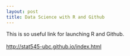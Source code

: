 ```yaml
---
layout: post
title: Data Science with R and Github
---
```


This is so useful link for launching R and Github.
<br><br>
http://stat545-ubc.github.io/index.html
